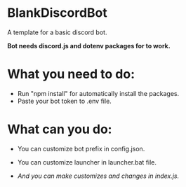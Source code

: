 # BlankDiscordBot
A template for a basic discord bot.


**Bot needs discord.js and dotenv packages for to work.**

# What you need to do:
- Run "npm install" for automatically install the packages.
- Paste your bot token to .env file.

# What can you do:
- You can customize bot prefix in config.json.
- You can customize launcher in launcher.bat file.

- *And you can make customizes and changes in index.js.*
